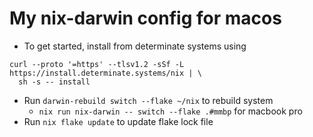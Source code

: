 # My nix-darwin config for macos

- To get started, install from determinate systems using

```shell
curl --proto '=https' --tlsv1.2 -sSf -L https://install.determinate.systems/nix | \
  sh -s -- install
```

- Run `darwin-rebuild switch --flake ~/nix` to rebuild system
  - `nix run nix-darwin -- switch --flake .#mmbp` for macbook pro
- Run `nix flake update` to update flake lock file